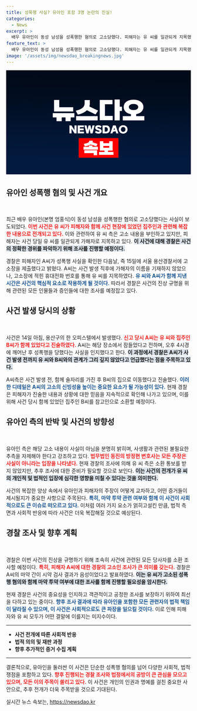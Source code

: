 ```yaml
---
title: 성폭행 사실? 유아인 포함 3명 논란의 진실!
categories:
  - News
excerpt: >
  배우 유아인이 동성 남성을 성폭행한 혐의로 고소당했다. 피해자는 유 씨를 일관되게 지목했지만, 유아인 측은 이를 부인하며 법적 대응을 예고했다. 사건의 진실이 드러날까?
feature_text: >
  배우 유아인이 동성 남성을 성폭행한 혐의로 고소당했다. 피해자는 유 씨를 일관되게 지목했지만, 유아인 측은 이를 부인하며 법적 대응을 예고했다. 사건의 진실이 드러날까?
image: '/assets/img/newsdao_breakingnews.jpg'
---
```


<p><img src="/assets/img/newsdao_breakingnews.jpg" alt="implanttips 속보" /></p>

<h2 data-ke-size="size26">유아인 성폭행 혐의 및 사건 개요</h2>

<p data-ke-size="size16">&nbsp;</p>

<p data-ke-size="size16">최근 배우 유아인(본명 엄홍식)이 동성 남성을 성폭행한 혐의로 고소당했다는 사실이 보도되었다. <b><span style="color: #ee2323;">이번 사건은 유 씨가 피해자와 함께 사건 현장에 있었던 집주인과 관련해 복잡한 내용으로 전개되고 있다.</span></b> 이와 관련하여 유 씨 측은 고소 내용을 부인하고 있지만, 피해자는 사건 당일 유 씨를 일관되게 가해자로 지목하고 있다. <b><span style="background-color: #21538527;">이 사건에 대해 경찰은 사건의 정확한 경위를 파악하기 위해 조사를 진행할 예정이다.</span></b> </p>

<p data-ke-size="size16">경찰은 피해자인 A씨가 성폭행 사실을 확인한 다음날, 즉 15일에 서울 용산경찰서에 고소장을 제출했다고 밝혔다. A씨는 사건 발생 직후에 가해자의 이름을 기재하지 않았으나, 고소장에 적힌 휴대전화 번호를 통해 유 씨를 지목하였다. <b><span style="color: #1a5490;">유 씨와 A씨가 함께 지낸 시간은 사건의 핵심적 요소로 작용하게 될 것이다.</span></b> 따라서 경찰은 사건의 진상 규명을 위해 관련된 모든 인물들과 증인들에 대한 조사를 예정잡고 있다.</p>

<h2 data-ke-size="size26">사건 발생 당시의 상황</h2>

<p data-ke-size="size16">&nbsp;</p>

<p data-ke-size="size16">사건은 14일 아침, 용산구의 한 오피스텔에서 발생했다. <b><span style="color: #ee2323;">신고 당시 A씨는 유 씨와 집주인 B씨가 함께 있었다고 진술하였다.</span></b> A씨는 해당 장소에서 잠들었다고 전하며, 오후 4시경에 깨어난 후 성폭행을 당했다는 사실을 인지했다고 한다. <b><span style="background-color: #21538527;">이 과정에서 경찰은 A씨가 사건 발생 전까지 유 씨와 B씨와의 관계가 그리 깊지 않았다고 언급했다는 점을 주목하고 있다.</span></b></p>

<p data-ke-size="size16">A씨측은 사건 발생 전, 함께 술자리를 가진 후 B씨의 집으로 이동했다고 진술했다. <b><span style="color: #1a5490;">이러한 디테일은 A씨의 고소의 신빙성을 높이는 중요한 요소가 될 가능성이 있다.</span></b> 현재 경찰은 피해자가 진술한 내용과 상황에 대한 믿음을 지속적으로 확인해 나가고 있으며, 이를 위해 사건 당시 함께 있었던 집주인 B씨를 참고인으로 소환할 예정이다.</p>

<h2 data-ke-size="size26">유아인 측의 반박 및 사건의 방향성</h2>

<p data-ke-size="size16">&nbsp;</p>

<p data-ke-size="size16">유아인 측은 해당 고소 내용이 사실이 아님을 분명히 밝히며, 사생활과 관련된 불필요한 추측을 자제해야 한다고 강조하고 있다. <b><span style="color: #ee2323;">법무법인 동진의 방정현 변호사는 모든 주장은 사실이 아니라는 입장을 나타냈다.</span></b> 현재 경찰의 조사에 의해 유 씨 측은 소환 통보를 받지 않았지만, 추후 조사에 대한 준비가 필요할 것으로 보인다. <b><span style="background-color: #21538527;">이는 사건의 전개가 유 씨의 개인적 및 법적인 입장에 심각한 영향을 미칠 수 있다는 것을 의미한다.</span></b></p>

<p data-ke-size="size16">사건의 복잡한 양상 속에서 유아인과 피해자의 주장이 어떻게 교차하고, 어떤 증거들이 제시될지가 중요한 사항으로 주목된다. <b><span style="color: #1a5490;">특히, 마약 투약 관련 여부와 함께 이 사건이 사회적으로도 큰 이슈로 떠오르고 있다.</span></b> 이처럼 여러 가지 요소가 얽히고설킨 만큼, 법적 측면과 사회적 반응에 따라 사건은 더욱 복잡해질 것으로 예상된다.</p>

<h2 data-ke-size="size26">경찰 조사 및 향후 계획</h2>

<p data-ke-size="size16">&nbsp;</p>

<p data-ke-size="size16">경찰은 이번 사건의 진상을 규명하기 위해 조속히 사건에 관련된 모든 당사자를 소환 조사할 예정이다. <b><span style="color: #ee2323;">특히, 피해자 A씨에 대한 경찰의 고소인 조사가 큰 의미를 갖는다.</span></b> 경찰은 A씨의 마약 간이 시약 검사 결과가 음성이었다고 발표하였다. <b><span style="background-color: #21538527;">이는 유 씨가 고소된 성폭행 혐의와 함께 마약 투약 여부에 대한 조사를 함께 진행할 필요성을 암시한다.</span></b></p>

<p data-ke-size="size16">현재 경찰은 사건의 중요성을 인지하고 객관적이고 공정한 조사를 보장하기 위하여 최선을 다하고 있는 중이다. <b><span style="color: #1a5490;">향후 조사 결과에 따라 유아인을 포함한 모든 관련자의 법적 책임이 달라질 수 있으며, 이 사건은 사회적으로도 큰 파장을 일으킬 것이다.</span></b> 이로 인해 피해자와 유 씨 모두가 어떤 결말에 이를지는 미지수이다.</p>

<hr />

<ul>
  <li><b>사건 전개에 따른 사회적 반응</b></li>
  <li><b>법적 의의 및 재판 과정</b></li>
  <li><b>향후 추가적인 증거 수집 계획</b></li>
</ul>

<hr />

<p data-ke-size="size16">결론적으로, 유아인을 둘러싼 이 사건은 단순한 성폭행 혐의를 넘어 다양한 사회적, 법적 쟁점을 포함하고 있다. <b><span style="color: #ee2323;">향후 진행되는 경찰 조사와 법정에서의 공방이 큰 관심을 모으고 있으며, 모든 이의 주목이 쏠리고 있다.</span></b> 이 사건은 개인의 인권과 명예를 걸친 중요한 사안으로, 추후 전개가 더욱 주목받을 것으로 기대된다.</p>
실시간 뉴스 속보는, <a href="https://newsdao.kr" rel="dofollow">https://newsdao.kr</a>


